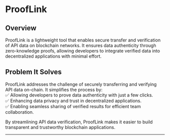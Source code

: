 # **ProofLink**

## **Overview**

ProofLink is a lightweight tool that enables secure transfer and verification of API data on blockchain networks. It ensures data authenticity through zero-knowledge proofs, allowing developers to integrate verified data into decentralized applications with minimal effort.

## **Problem It Solves**

ProofLink addresses the challenge of securely transferring and verifying API data on-chain. It simplifies the process by:  
✅ Allowing developers to prove data authenticity with just a few clicks.  
✅ Enhancing data privacy and trust in decentralized applications.  
✅ Enabling seamless sharing of verified results for efficient team collaboration.

By streamlining API data verification, ProofLink makes it easier to build transparent and trustworthy blockchain applications.

---
